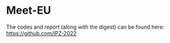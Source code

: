 # Meet-EU

The codes and report (along with the digest) can be found here: https://github.com/IPZ-2022
